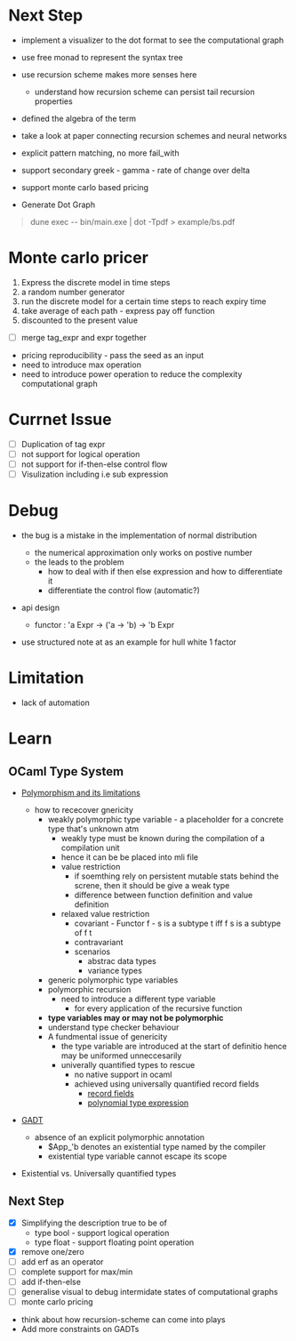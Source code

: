 # Next Step

* implement a visualizer to the dot format to see the computational graph
* use free monad to represent the syntax tree
* use recursion scheme makes more senses here
  * understand how recursion scheme can persist tail recursion properties
* defined the algebra of the term
* take a look at paper connecting recursion schemes and neural networks

* explicit pattern matching, no more fail_with
* support secondary greek - gamma - rate of change over delta 
* support monte carlo based pricing


* Generate Dot Graph
> dune exec -- bin/main.exe | dot -Tpdf > example/bs.pdf

# Monte carlo pricer
1. Express the discrete model in time steps
2. a random number generator 
3. run the discrete model for a certain time steps to reach expiry time
4. take average of each path - express pay off function
5. discounted to the present value

- [ ] merge tag_expr and expr together
* pricing reproducibility - pass the seed as an input
* need to introduce max operation
* need to introduce power operation to reduce the complexity computational graph

# Currnet Issue
- [ ] Duplication of tag expr
- [ ] not support for logical operation
- [ ] not support for if-then-else control flow
- [ ] Visulization including i.e sub expression

# Debug

* the bug is a mistake in the implementation of normal distribution
  * the numerical approximation only works on postive number
  * the leads to the problem
    * how to deal with if then else expression and how to differentiate it
    * differentiate the control flow (automatic?)

* api design
  * functor : 'a Expr -> ('a -> 'b) -> 'b Expr
  

* use structured note at as an example for hull white 1 factor

# Limitation
* lack of automation

# Learn

## OCaml Type System
* [Polymorphism and its limitations](https://v2.ocaml.org/manual/polymorphism.html)
  * how to rececover gnericity
    * weakly polymorphic type variable - a placeholder for a concrete type that's unknown atm
      * weakly type must be known during the compilation of a compilation unit
      * hence it can be be placed into mli file
      * value restriction
        * if soemthing rely on persistent mutable stats behind the screne, then it should be give a weak type
        * difference between function definition and value definition
      * relaxed value restriction
        * covariant - Functor f - s is a subtype t iff f s is a subtype of f t
        * contravariant 
        * scenarios
          * abstrac data types
          * variance types
    * generic polymorphic type variables
    * polymorphic recursion
      * need to introduce a different type variable 
        * for every application of the recursive function
    * **type variables may or may not be polymorphic**
    * understand type checker behaviour
    * A fundmental issue of genericity
      * the type variable are introduced at the start of definitio hence may be uniformed unneccesarily
      * univerally quantified types to rescue
        * no native support in ocaml
        * achieved using universally quantified record fields
          * [record fields](https://v2.ocaml.org/manual/typedecl.html#field-decl)
          * [polynomial type expression](https://v2.ocaml.org/manual/types.html#poly-typexpr)

* [GADT](https://v2.ocaml.org/manual/gadts-tutorial.html)
  * absence of an explicit polymorphic annotation
    * $App_'b denotes an existential type named by the compiler
    * existential type variable cannot escape its scope
* Existential vs. Universally quantified types

## Next Step

- [x] Simplifying the description true to be of
  * type bool - support logical operation
  * type float - support floating point operation
- [x] remove one/zero
- [ ] add erf as an operator
- [ ] complete support for max/min
- [ ] add if-then-else
- [ ] generalise visual to debug intermidate states of computational graphs
- [ ] monte carlo pricing
* think about how recursion-scheme can come into plays
* Add more constraints on GADTs

